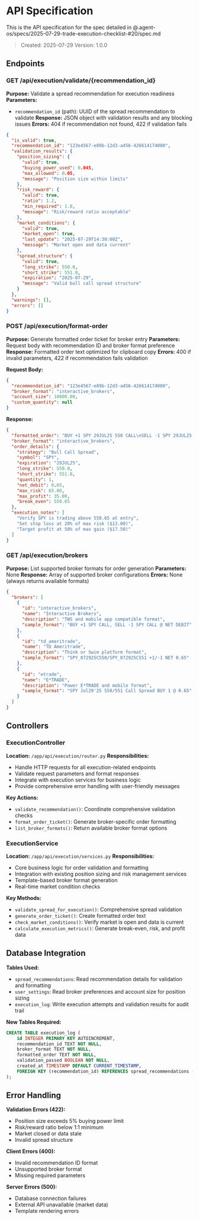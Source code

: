 # API Specification

This is the API specification for the spec detailed in @.agent-os/specs/2025-07-29-trade-execution-checklist-#20/spec.md

> Created: 2025-07-29
> Version: 1.0.0

## Endpoints

### GET /api/execution/validate/{recommendation_id}

**Purpose:** Validate a spread recommendation for execution readiness
**Parameters:** 
- `recommendation_id` (path): UUID of the spread recommendation to validate
**Response:** JSON object with validation results and any blocking issues
**Errors:** 404 if recommendation not found, 422 if validation fails

```json
{
  "is_valid": true,
  "recommendation_id": "123e4567-e89b-12d3-a456-426614174000",
  "validation_results": {
    "position_sizing": {
      "valid": true,
      "buying_power_used": 0.045,
      "max_allowed": 0.05,
      "message": "Position size within limits"
    },
    "risk_reward": {
      "valid": true,
      "ratio": 1.2,
      "min_required": 1.0,
      "message": "Risk/reward ratio acceptable"
    },
    "market_conditions": {
      "valid": true,
      "market_open": true,
      "last_update": "2025-07-29T14:30:00Z",
      "message": "Market open and data current"
    },
    "spread_structure": {
      "valid": true,
      "long_strike": 550.0,
      "short_strike": 551.0,
      "expiration": "2025-07-29",
      "message": "Valid bull call spread structure"
    }
  },
  "warnings": [],
  "errors": []
}
```

### POST /api/execution/format-order

**Purpose:** Generate formatted order ticket for broker entry
**Parameters:** Request body with recommendation ID and broker format preference
**Response:** Formatted order text optimized for clipboard copy
**Errors:** 400 if invalid parameters, 422 if recommendation fails validation

**Request Body:**
```json
{
  "recommendation_id": "123e4567-e89b-12d3-a456-426614174000",
  "broker_format": "interactive_brokers",
  "account_size": 10000.00,
  "custom_quantity": null
}
```

**Response:**
```json
{
  "formatted_order": "BUY +1 SPY 29JUL25 550 CALL\nSELL -1 SPY 29JUL25 551 CALL\n@ NET DEBIT 0.65 LMT\nDAY ORDER",
  "broker_format": "interactive_brokers",
  "order_details": {
    "strategy": "Bull Call Spread",
    "symbol": "SPY",
    "expiration": "29JUL25",
    "long_strike": 550.0,
    "short_strike": 551.0,
    "quantity": 1,
    "net_debit": 0.65,
    "max_risk": 65.00,
    "max_profit": 35.00,
    "break_even": 550.65
  },
  "execution_notes": [
    "Verify SPY is trading above 550.65 at entry",
    "Set stop loss at 20% of max risk ($13.00)",
    "Target profit at 50% of max gain ($17.50)"
  ]
}
```

### GET /api/execution/brokers

**Purpose:** List supported broker formats for order generation
**Parameters:** None
**Response:** Array of supported broker configurations
**Errors:** None (always returns available formats)

```json
{
  "brokers": [
    {
      "id": "interactive_brokers",
      "name": "Interactive Brokers",
      "description": "TWS and mobile app compatible format",
      "sample_format": "BUY +1 SPY CALL, SELL -1 SPY CALL @ NET DEBIT"
    },
    {
      "id": "td_ameritrade", 
      "name": "TD Ameritrade",
      "description": "Think or Swim platform format", 
      "sample_format": "SPY_072925C550/SPY_072925C551 +1/-1 NET 0.65"
    },
    {
      "id": "etrade",
      "name": "E*TRADE",
      "description": "Power E*TRADE and mobile format",
      "sample_format": "SPY Jul29'25 550/551 Call Spread BUY 1 @ 0.65"
    }
  ]
}
```

## Controllers

### ExecutionController
**Location:** `/app/api/execution/router.py`
**Responsibilities:**
- Handle HTTP requests for all execution-related endpoints
- Validate request parameters and format responses
- Integrate with execution services for business logic
- Provide comprehensive error handling with user-friendly messages

**Key Actions:**
- `validate_recommendation()`: Coordinate comprehensive validation checks
- `format_order_ticket()`: Generate broker-specific order formatting  
- `list_broker_formats()`: Return available broker format options

### ExecutionService
**Location:** `/app/api/execution/services.py`
**Responsibilities:**
- Core business logic for order validation and formatting
- Integration with existing position sizing and risk management services
- Template-based broker format generation
- Real-time market condition checks

**Key Methods:**
- `validate_spread_for_execution()`: Comprehensive spread validation
- `generate_order_ticket()`: Create formatted order text
- `check_market_conditions()`: Verify market is open and data is current
- `calculate_execution_metrics()`: Generate break-even, risk, and profit data

## Database Integration

**Tables Used:**
- `spread_recommendations`: Read recommendation details for validation and formatting
- `user_settings`: Read broker preferences and account size for position sizing
- `execution_log`: Write execution attempts and validation results for audit trail

**New Tables Required:**
```sql
CREATE TABLE execution_log (
    id INTEGER PRIMARY KEY AUTOINCREMENT,
    recommendation_id TEXT NOT NULL,
    broker_format TEXT NOT NULL,
    formatted_order TEXT NOT NULL,
    validation_passed BOOLEAN NOT NULL,
    created_at TIMESTAMP DEFAULT CURRENT_TIMESTAMP,
    FOREIGN KEY (recommendation_id) REFERENCES spread_recommendations (id)
);
```

## Error Handling

**Validation Errors (422):**
- Position size exceeds 5% buying power limit
- Risk/reward ratio below 1:1 minimum  
- Market closed or data stale
- Invalid spread structure

**Client Errors (400):**
- Invalid recommendation ID format
- Unsupported broker format
- Missing required parameters

**Server Errors (500):**
- Database connection failures
- External API unavailable (market data)
- Template rendering errors